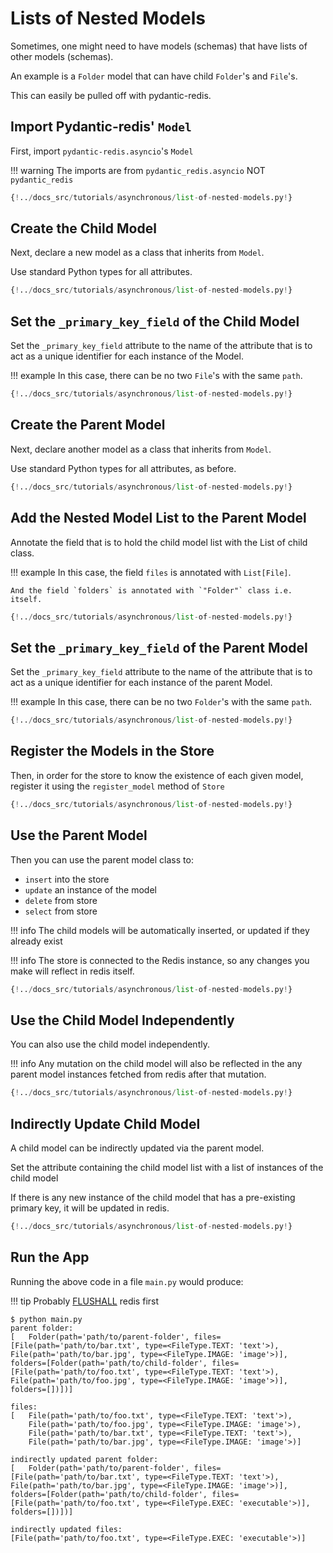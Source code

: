 # Lists of Nested Models

Sometimes, one might need to have models (schemas) that have lists of other models (schemas).

An example is a `Folder` model that can have child `Folder`'s and `File`'s.

This can easily be pulled off with pydantic-redis.

## Import Pydantic-redis' `Model`

First, import `pydantic-redis.asyncio`'s `Model`

!!! warning
    The imports are from `pydantic_redis.asyncio` NOT `pydantic_redis`

```Python hl_lines="6"
{!../docs_src/tutorials/asynchronous/list-of-nested-models.py!}
```

## Create the Child Model

Next, declare a new model as a class that inherits from `Model`.

Use standard Python types for all attributes.

```Python hl_lines="15-18"
{!../docs_src/tutorials/asynchronous/list-of-nested-models.py!}
```

## Set the `_primary_key_field` of the Child Model

Set the `_primary_key_field` attribute to the name of the attribute
that is to act as a unique identifier for each instance of the Model.

!!! example
    In this case, there can be no two `File`'s with the same `path`.

```Python hl_lines="16"
{!../docs_src/tutorials/asynchronous/list-of-nested-models.py!}
```

## Create the Parent Model

Next, declare another model as a class that inherits from `Model`.

Use standard Python types for all attributes, as before.

```Python hl_lines="21-25"
{!../docs_src/tutorials/asynchronous/list-of-nested-models.py!}
```

## Add the Nested Model List to the Parent Model

Annotate the field that is to hold the child model list with the List of child class. 

!!! example
    In this case, the field `files` is annotated with `List[File]`.
    
    And the field `folders` is annotated with `"Folder"` class i.e. itself.

```Python hl_lines="24-25"
{!../docs_src/tutorials/asynchronous/list-of-nested-models.py!}
```

## Set the `_primary_key_field` of the Parent Model

Set the `_primary_key_field` attribute to the name of the attribute
that is to act as a unique identifier for each instance of the parent Model.

!!! example
    In this case, there can be no two `Folder`'s with the same `path`.

```Python hl_lines="22"
{!../docs_src/tutorials/asynchronous/list-of-nested-models.py!}
```

## Register the Models in the Store

Then, in order for the store to know the existence of each given model, 
register it using the `register_model` method of `Store`

```Python hl_lines="36-37"
{!../docs_src/tutorials/asynchronous/list-of-nested-models.py!}
```

## Use the Parent Model

Then you can use the parent model class to:

- `insert` into the store
- `update` an instance of the model
- `delete` from store
- `select` from store

!!! info
    The child models will be automatically inserted, or updated if they already exist

!!! info
    The store is connected to the Redis instance, so any changes you make will
    reflect in redis itself.

```Python hl_lines="39-61"
{!../docs_src/tutorials/asynchronous/list-of-nested-models.py!}
```

## Use the Child Model Independently

You can also use the child model independently.

!!! info
    Any mutation on the child model will also be reflected in the any parent model instances 
    fetched from redis after that mutation.

```Python hl_lines="63-68"
{!../docs_src/tutorials/asynchronous/list-of-nested-models.py!}
```

## Indirectly Update Child Model

A child model can be indirectly updated via the parent model.

Set the attribute containing the child model list with a list of instances of the child model 

If there is any new instance of the child model that has a pre-existing primary key, it will be updated in redis.

```Python hl_lines="63-66"
{!../docs_src/tutorials/asynchronous/list-of-nested-models.py!}
```

## Run the App

Running the above code in a file `main.py` would produce:

!!! tip
    Probably [FLUSHALL](https://redis.io/commands/flushall/) redis first

<div class="termy">

```console
$ python main.py
parent folder:
[   Folder(path='path/to/parent-folder', files=[File(path='path/to/bar.txt', type=<FileType.TEXT: 'text'>), File(path='path/to/bar.jpg', type=<FileType.IMAGE: 'image'>)], folders=[Folder(path='path/to/child-folder', files=[File(path='path/to/foo.txt', type=<FileType.TEXT: 'text'>), File(path='path/to/foo.jpg', type=<FileType.IMAGE: 'image'>)], folders=[])])]

files:
[   File(path='path/to/foo.txt', type=<FileType.TEXT: 'text'>),
    File(path='path/to/foo.jpg', type=<FileType.IMAGE: 'image'>),
    File(path='path/to/bar.txt', type=<FileType.TEXT: 'text'>),
    File(path='path/to/bar.jpg', type=<FileType.IMAGE: 'image'>)]

indirectly updated parent folder:
[   Folder(path='path/to/parent-folder', files=[File(path='path/to/bar.txt', type=<FileType.TEXT: 'text'>), File(path='path/to/bar.jpg', type=<FileType.IMAGE: 'image'>)], folders=[Folder(path='path/to/child-folder', files=[File(path='path/to/foo.txt', type=<FileType.EXEC: 'executable'>)], folders=[])])]

indirectly updated files:
[File(path='path/to/foo.txt', type=<FileType.EXEC: 'executable'>)]
```
</div>
